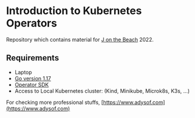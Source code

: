 # Introduction to Kubernetes Operators

Repository which contains material for [J on the Beach](https://www.jonthebeach.com) 2022.

## Requirements

* Laptop
* [Go version 1.17](https://go.dev/dl/)
* [Operator SDK](https://sdk.operatorframework.io/docs/installation/)
* Access to Local Kubernetes cluster: (Kind, Minikube, Microk8s, K3s, ...)

For checking more professional stuffs, [https://www.adysof.com](https://www.adysof.com)
